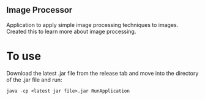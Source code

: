 ## Image Processor ##
Application to apply simple image processing techniques to images. Created this to learn more about image processing.

# To use #
Download the latest .jar file from the release tab and move into the directory of the .jar file and run:

```
java -cp <latest jar file>.jar RunApplication
```

